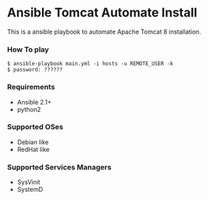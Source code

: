 # Ansible Tomcat Automate Install
This is a ansible playbook to automate Apache Tomcat 8 installation.

### How To play

 ```shellscript
 $ ansible-playbook main.yml -i hosts -u REMOTE_USER -k
 $ password: ??????
 ```

### Requirements

 - Ansible 2.1+
 - python2

### Supported OSes

 - Debian like
 - RedHat like

### Supported Services Managers

 - SysVinit
 - SystemD
